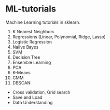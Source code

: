 # ML-tutorials

Machine Learning tutorials in sklearn.

01. K Nearest Neighbors
02. Regressions (Linear, Polynomial, Ridge, Lasso)
03. Logistic Regression
04. Naiive Bayes
05. SVM
06. Decision Tree
07. Ensemble Learning
08. PCA
09. K-Means
10. GMM
11. DBSCAN
- Cross validation, Grid search
- Save and Load
- Data Understanding